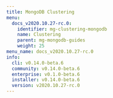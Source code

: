 ```yaml
---
title: MongoDB Clustering
menu:
  docs_v2020.10.27-rc.0:
    identifier: mg-clustering-mongodb
    name: Clustering
    parent: mg-mongodb-guides
    weight: 25
menu_name: docs_v2020.10.27-rc.0
info:
  cli: v0.14.0-beta.6
  community: v0.14.0-beta.6
  enterprise: v0.1.0-beta.6
  installer: v0.14.0-beta.6
  version: v2020.10.27-rc.0
---
```


